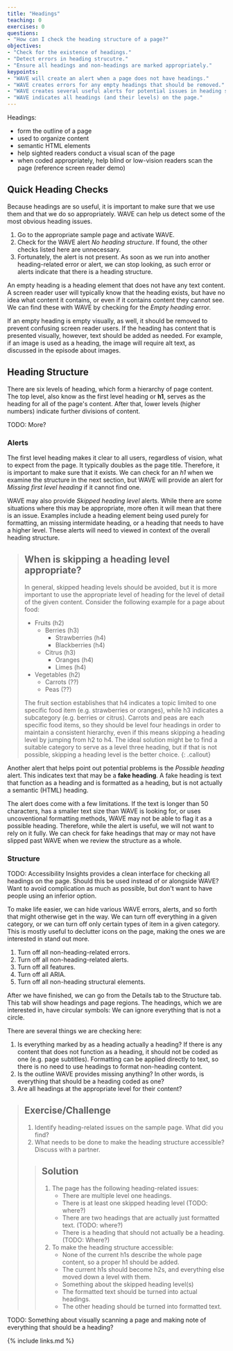```yaml
---
title: "Headings"
teaching: 0
exercises: 0
questions:
- "How can I check the heading structure of a page?"
objectives:
- "Check for the existence of headings."
- "Detect errors in heading strucutre."
- "Ensure all headings and non-headings are marked appropriately."
keypoints:
- "WAVE will create an alert when a page does not have headings."
- "WAVE creates errors for any empty headings that should be removed."
- "WAVE creates several useful alerts for potential issues in heading structure."
- "WAVE indicates all headings (and their levels) on the page."
---
```


<!--
Concepts/issues:
- Headings are used to organize content.
- Headings are not empty.
- There is one (and only one) heading level one (in general).
- There are no skipped heading levels (in general).
- Headings are "real" headings.
- Headings are not used to apply formatting to non-heading text.

Plan:
- Check for heading structure and empty headings with WAVE.
- Make note of missing h1, skipped level, and possible heading alerts from WAVE.
- Use WAVE structure to make sure all headings are as they should be.
-->

Headings:

- form the outline of a page
- used to organize content
- semantic HTML elements
- help sighted readers conduct a visual scan of the page
- when coded appropriately, help blind or low-vision readers scan the page (reference screen reader demo)

## Quick Heading Checks

Because headings are so useful, it is important to make sure that we use them and that we do so appropriately. WAVE can help us detect some of the most obvious heading issues.

1. Go to the appropriate sample page and activate WAVE.
2. Check for the WAVE alert _No heading structure_. If found, the other checks listed here are unnecessary.
3. Fortunately, the alert is not present. As soon as we run into another heading-related error or alert, we can stop looking, as such error or alerts indicate that there is a heading structure.

An empty heading is a heading element that does not have any text content. A screen reader user will typically know that the heading exists, but have no idea what content it contains, or even if it contains content they cannot see. We can find these with WAVE by checking for the _Empty heading_ error.

If an empty heading is empty visually, as well, it should be removed to prevent confusing screen reader users. If the heading has content that is presented visually, however, text should be added as needed. For example, if an image is used as a heading, the image will require alt text, as discussed in the episode about images.

## Heading Structure

There are six levels of heading, which form a hierarchy of page content. The top level, also know as the first level heading or **h1**, serves as the heading for all of the page's content. After that, lower levels (higher numbers) indicate further divisions of content.

TODO: More?

### Alerts

The first level heading makes it clear to all users, regardless of vision, what to expect from the page. It typically doubles as the page title. Therefore, it is important to make sure that it exists. We can check for an _h1_ when we examine the structure in the next section, but WAVE will provide an alert for _Missing first level heading_ if it cannot find one.

WAVE may also provide _Skipped heading level_ alerts. While there are some situations where this may be appropriate, more often it will mean that there is an issue. Examples include a heading element being used purely for formatting, an missing intermidate heading, or a heading that needs to have a higher level. These alerts will need to viewed in context of the overall heading structure.

> ## When is skipping a heading level appropriate?
>
> In general, skipped heading levels should be avoided, but it is more important to use the appropriate level of heading for the level of detail of the given content. Consider the following example for a page about food:
>
> - Fruits (h2)
>   - Berries (h3)
>       - Strawberries (h4)
>       - Blackberries (h4)
>   - Citrus (h3)
>       - Oranges (h4)
>       - Limes (h4)
> - Vegetables (h2)
>   - Carrots (??)
>   - Peas (??)
>
> The fruit section establishes that h4 indicates a topic limited to one specific food item (e.g. strawberries or oranges), while h3 indicates a subcategory (e.g. berries or citrus). Carrots and peas are each specific food items, so they should be level four headings in order to maintain a consistent hierarchy, even if this means skipping a heading level by jumping from h2 to h4. The ideal solution might be to find a suitable category to serve as a level three heading, but if that is not possible, skipping a heading level is the better choice.
{: .callout}

Another alert that helps point out potential problems is the _Possible heading_ alert. This indicates text that may be a **fake heading**. A fake heading is text that function as a heading and is formatted as a heading, but is not actually a semantic (HTML) heading.

The alert does come with a few limitations. If the text is longer than 50 characters, has a smaller text size than WAVE is looking for, or uses uncoventional formatting methods, WAVE may not be able to flag it as a possible heading. Therefore, while the alert is useful, we will not want to rely on it fully. We can check for fake headings that may or may not have slipped past WAVE when we review the structure as a whole.

### Structure

TODO: Accessibility Insights provides a clean interface for checking all headings on the page. Should this be used instead of or alongside WAVE? Want to avoid complication as much as possible, but don't want to have people using an inferior option.

To make life easier, we can hide various WAVE errors, alerts, and so forth that might otherwise get in the way. We can turn off everything in a given category, or we can turn off only certain types of item in a given category. This is mostly useful to declutter icons on the page, making the ones we are interested in stand out more.

1. Turn off all non-heading-related errors.
2. Turn off all non-heading-related alerts.
3. Turn off all features.
4. Turn off all ARIA.
5. Turn off all non-heading structural elements.

After we have finished, we can go from the Details tab to the Structure tab. This tab will show headings and page regions. The headings, which we are interested in, have circular symbols: We can ignore everything that is not a circle.

There are several things we are checking here:

1. Is everything marked by as a heading actually a heading? If there is any content that does not function as a heading, it should not be coded as one (e.g. page subtitles). Formatting can be applied directly to text, so there is no need to use headings to format non-heading content.
2. Is the outline WAVE provides missing anything? In other words, is everything that should be a heading coded as one?
3. Are all headings at the appropriate level for their content?

> ## Exercise/Challenge
>
> 1. Identify heading-related issues on the sample page. What did you find?
> 2. What needs to be done to make the heading structure accessible? Discuss with a partner.
>
> > ## Solution
> > 
> > 1. The page has the following heading-related issues:
> >     - There are multiple level one headings.
> >     - There is at least one skipped heading level (TODO: where?)
> >     - There are two headings that are actually just formatted text. (TODO: where?)
> >     - There is a heading that should not actually be a heading. (TODO: Where?)
> > 2. To make the heading structure accessible:
> >     - None of the current h1s describe the whole page content, so a proper h1 should be added.
> >     - The current h1s should become h2s, and everything else moved down a level with them.
> >     - Something about the skipped heading level(s)
> >     - The formatted text should be turned into actual headings.
> >     - The other heading should be turned into formatted text.

TODO: Something about visually scanning a page and making note of everything that should be a heading?

{% include links.md %}

